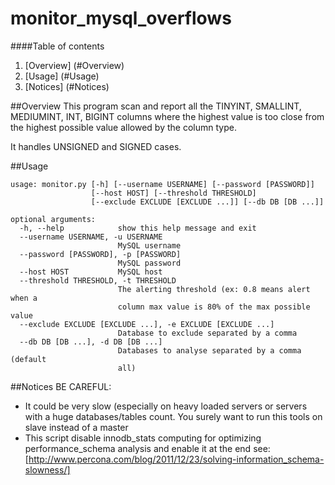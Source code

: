 # monitor_mysql_overflows

####Table of contents

1. [Overview] (#Overview)
2. [Usage] (#Usage)
3. [Notices] (#Notices)

##Overview
This program scan and report all the TINYINT, SMALLINT, MEDIUMINT, INT, BIGINT columns where the highest value is too
close from the highest possible value allowed by the column type.

It handles UNSIGNED and SIGNED cases.

##Usage

```
usage: monitor.py [-h] [--username USERNAME] [--password [PASSWORD]]
                  [--host HOST] [--threshold THRESHOLD]
                  [--exclude EXCLUDE [EXCLUDE ...]] [--db DB [DB ...]]

optional arguments:
  -h, --help            show this help message and exit
  --username USERNAME, -u USERNAME
                        MySQL username
  --password [PASSWORD], -p [PASSWORD]
                        MySQL password
  --host HOST           MySQL host
  --threshold THRESHOLD, -t THRESHOLD
                        The alerting threshold (ex: 0.8 means alert when a
                        column max value is 80% of the max possible value
  --exclude EXCLUDE [EXCLUDE ...], -e EXCLUDE [EXCLUDE ...]
                        Database to exclude separated by a comma
  --db DB [DB ...], -d DB [DB ...]
                        Databases to analyse separated by a comma (default
                        all)
``` 

##Notices
BE CAREFUL:
 - It could be very slow (especially on heavy loaded servers or servers with a huge databases/tables count.
 You surely want to run this tools on slave instead of a master
 - This script disable innodb_stats computing for optimizing performance_schema analysis and enable it at the end
 see: [http://www.percona.com/blog/2011/12/23/solving-information_schema-slowness/]